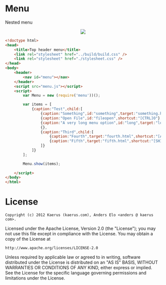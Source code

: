 Menu
====

Nested menu

<p align="center">
  <img src="https://raw.github.com/kaerus-component/menu/master/screenshot.png"/>
</p>

```html
<!doctype html>
<head>
	<title>Top header menu</title>
	<link rel="stylesheet" href="../build/build.css" />
	<link rel="stylesheet" href="./stylesheet.css" />
</head>
<body>
	<header>
		<nav id="menu"></nav>
	</header>
	<script src="menu.js"></script>
	<script>
		var Menu = new (require('menu'))();

		var items = [
			{caption:"Test",child:[
				{caption:"Something",id:"something",target:"something.html",shortcut:"[META]S"},
				{caption:"Open File",id:"fileopen",shortcut:"[CTRL]O"},
				{caption:"A very long menu option",id:"long",target:"long.html",shortcut:"[META]L"},
				{},
				{caption:"Third",child:[
					{caption:"Fourth",target:"fourth.html",shortcut:"[ALT]F"},
					{caption:"Fifth",target:"fifth.html",shortcut:"[SHIFT]F"}
				]}
			]}
		];	

		Menu.show(items); 
		
	</script>
</body>
</html>
```


License
=======
```
Copyright (c) 2012 Kaerus (kaerus.com), Anders Elo <anders @ kaerus com>.
```
Licensed under the Apache License, Version 2.0 (the "License");
you may not use this file except in compliance with the License.
You may obtain a copy of the License at
 
    http://www.apache.org/licenses/LICENSE-2.0
 
Unless required by applicable law or agreed to in writing, software
distributed under the License is distributed on an "AS IS" BASIS,
WITHOUT WARRANTIES OR CONDITIONS OF ANY KIND, either express or implied.
See the License for the specific language governing permissions and
limitations under the License.